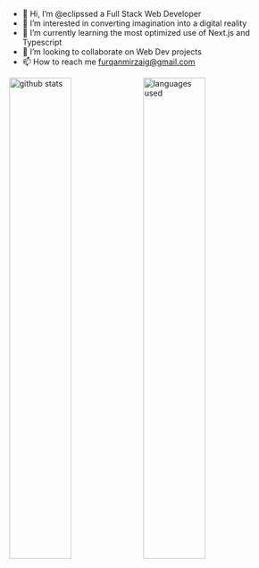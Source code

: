 - 👋 Hi, I’m @eclipssed a Full Stack Web Developer
- 👀 I’m interested in converting imagination into a digital reality
- 🌱 I’m currently learning the most optimized use of Next.js and Typescript
- 💞️ I’m looking to collaborate on Web Dev projects
- 📫 How to reach me furqanmirzaig@gmail.com


<img alt="github stats" align="left" width="47%" src="https://github-readme-stats.vercel.app/api?username=eclipssed&show_icons=true" />

<img alt="languages used" align="left" width="47%"  src="https://github-readme-stats.vercel.app/api/top-langs/?username=eclipssed&layout=compact" />

<!---
eclipssed/eclipssed is a ✨ special ✨ repository because its `README.md` (this file) appears on your GitHub profile.
You can click the Preview link to take a look at your changes.
--->
